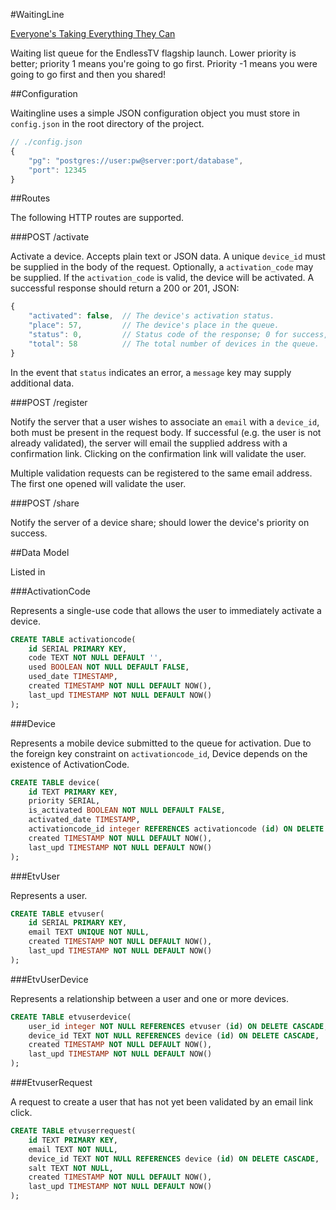 #WaitingLine

[Everyone's Taking Everything They Can](http://www.youtube.com/watch?v=5tZlu4wP4pw)

Waiting list queue for the EndlessTV flagship launch. Lower priority is better; priority 1 means
you're going to go first. Priority -1 means you were going to go first and then you shared!

##Configuration

Waitingline uses a simple JSON configuration object you must store in `config.json` in the
root directory of the project.

```javascript
// ./config.json
{
	"pg": "postgres://user:pw@server:port/database",
	"port": 12345
}
```

##Routes

The following HTTP routes are supported.

###POST /activate

Activate a device. Accepts plain text or JSON data. A unique `device_id` must be supplied in the
body of the request. Optionally, a `activation_code` may be supplied. If the `activation_code` is
valid, the device will be activated. A successful response should return a 200 or 201, JSON:

```javascript
{
	"activated": false,  // The device's activation status.
    "place": 57,         // The device's place in the queue.
    "status": 0,         // Status code of the response; 0 for success, 1 for failure.
    "total": 58          // The total number of devices in the queue.
}
```

In the event that `status` indicates an error, a `message` key may supply additional data.

###POST /register

Notify the server that a user wishes to associate an `email` with a `device_id`, both must be
present in the request body. If successful (e.g. the user is not already validated), the server 
will email the supplied address with a confirmation link. Clicking on the confirmation link
will validate the user.

Multiple validation requests can be registered to the same email address. The first one opened
will validate the user.

###POST /share

Notify the server of a device share; should lower the device's priority on success.

##Data Model

Listed in

###ActivationCode

Represents a single-use code that allows the user to immediately activate a device.

```sql
CREATE TABLE activationcode(
	id SERIAL PRIMARY KEY,
	code TEXT NOT NULL DEFAULT '',
	used BOOLEAN NOT NULL DEFAULT FALSE,
	used_date TIMESTAMP,
	created TIMESTAMP NOT NULL DEFAULT NOW(),	
	last_upd TIMESTAMP NOT NULL DEFAULT NOW()
);
```

###Device

Represents a mobile device submitted to the queue for activation. Due to the foreign key constraint
on `activationcode_id`, Device depends on the existence of ActivationCode.

```sql
CREATE TABLE device(
	id TEXT PRIMARY KEY,
	priority SERIAL,		
	is_activated BOOLEAN NOT NULL DEFAULT FALSE,
	activated_date TIMESTAMP,
	activationcode_id integer REFERENCES activationcode (id) ON DELETE CASCADE,	
	created TIMESTAMP NOT NULL DEFAULT NOW(),
	last_upd TIMESTAMP NOT NULL DEFAULT NOW()	
);
```

###EtvUser

Represents a user.

```sql
CREATE TABLE etvuser(
	id SERIAL PRIMARY KEY,
	email TEXT UNIQUE NOT NULL,
	created TIMESTAMP NOT NULL DEFAULT NOW(),
	last_upd TIMESTAMP NOT NULL DEFAULT NOW()
);
```

###EtvUserDevice

Represents a relationship between a user and one or more devices.

```sql
CREATE TABLE etvuserdevice(
	user_id integer NOT NULL REFERENCES etvuser (id) ON DELETE CASCADE,
	device_id TEXT NOT NULL REFERENCES device (id) ON DELETE CASCADE,
	created TIMESTAMP NOT NULL DEFAULT NOW(),
	last_upd TIMESTAMP NOT NULL DEFAULT NOW()
);
```

###EtvuserRequest

A request to create a user that has not yet been validated by an email link click.


```sql
CREATE TABLE etvuserrequest(
	id TEXT PRIMARY KEY,
	email TEXT NOT NULL,
	device_id TEXT NOT NULL REFERENCES device (id) ON DELETE CASCADE,
	salt TEXT NOT NULL,
	created TIMESTAMP NOT NULL DEFAULT NOW(),
	last_upd TIMESTAMP NOT NULL DEFAULT NOW()
);
```
